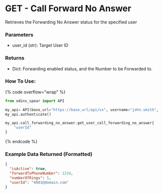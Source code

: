 # GET - Call Forward No Answer

Retrieves the Forwarding No Answer status for the specified user

### Parameters&#x20;

* user\_id (str): Target User ID

### Returns

* Dict: Forwarding enabled status, and the Number to be Forwarded to.

### How To Use:

{% code overflow="wrap" %}
```python
from odins_spear import API

my_api= API(base_url="https://base_url/api/vx", username="john.smith", password="ODIN_INSTANCE_1")
my_api.authenticate()

my_api.call_forwarding_no_answer.get_user_call_forwarding_no_answer{
    "userId"
}

```
{% endcode %}

### Example Data Returned (Formatted)

```json
{
  "isActive": true,
  "forwardToPhoneNumber": 1234,
  "numberOfRings": 5,
  "userId": "4001@domain.com"
}

```